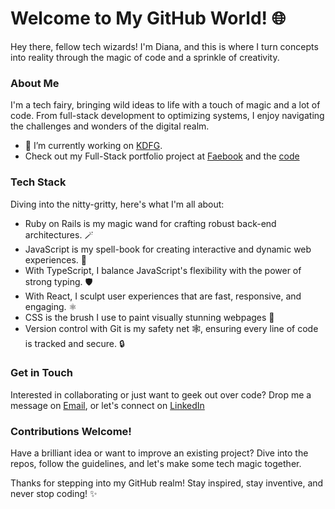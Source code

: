 <p align="center">
  <h1>Welcome to My GitHub World! 🌐</h1>
</p>

Hey there, fellow tech wizards! I'm Diana, and this is where I turn concepts into reality through the magic of code and a sprinkle of creativity.

### About Me

I'm a tech fairy, bringing wild ideas to life with a touch of magic and a lot of code. From full-stack development to optimizing systems, I enjoy navigating the challenges and wonders of the digital realm. 

- 🔭 I’m currently working on [KDFG](https://kdfg-frontend.vercel.app).
- Check out my Full-Stack portfolio project at [Faebook](https://faebook.fly.dev) and the [code](https://github.com/DianaMLaC/faebook)
  
### Tech Stack

Diving into the nitty-gritty, here's what I'm all about:

- Ruby on Rails is my magic wand for crafting robust back-end architectures. 🪄
- JavaScript is my spell-book for creating interactive and dynamic web experiences. 📜
- With TypeScript, I balance JavaScript's flexibility with the power of strong typing. 🛡️
- With React, I sculpt user experiences that are fast, responsive, and engaging. :atom_symbol:
- CSS is the brush I use to paint visually stunning webpages :art:
- Version control with Git is my safety net 🕸️, ensuring every line of code is tracked and secure. 🔒

### Get in Touch

Interested in collaborating or just want to geek out over code? Drop me a message on [Email](mailto:diana.m.chirica@gmail.com), or let's connect on [LinkedIn](https://www.linkedin.com/in/diana-chirica)

### Contributions Welcome!

Have a brilliant idea or want to improve an existing project? Dive into the repos, follow the guidelines, and let's make some tech magic together.

Thanks for stepping into my GitHub realm! Stay inspired, stay inventive, and never stop coding! ✨
